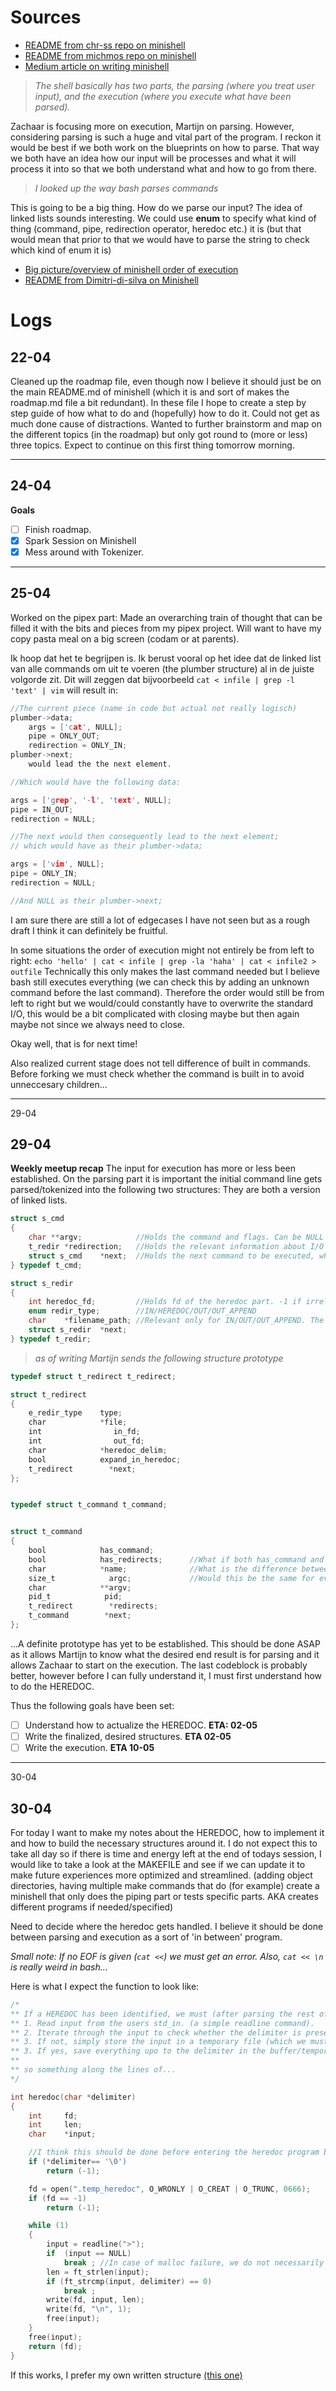 # Sources
- [README from chr-ss repo on minishell](https://github.com/Chr-ss/minishell/blob/main/README.md)
- [README from michmos repo on minishell](https://github.com/michmos/42_minishell/blob/main/README.md)
- [Medium article on writing minishell](https://m4nnb3ll.medium.com/minishell-building-a-mini-bash-a-42-project-b55a10598218)

> *The shell basically has two parts, the parsing (where you treat user input), and the execution (where you execute what have been parsed).*

Zachaar is focusing more on execution, Martijn on parsing. However, considering parsing is such a huge and vital part of the program. I reckon it would be best if we both work on the blueprints on how to parse. That way we both have an idea how our input will be processes and what it will process it into so that we both understand what and how to go from there. 

> *I looked up the way bash parses commands*

This is going to be a big thing. How do we parse our input? The idea of linked lists sounds interesting. We could use **enum** to specify what kind of thing (command, pipe, redirection operator, heredoc etc.) it is (but that would mean that prior to that we would have to parse the string to check which kind of enum it is)
- [Big picture/overview of minishell order of execution](https://whimsical.com/minishell-architecture-big-picture-7b9N8PL3qHrddbs977mQ2J)
- [README from Dimitri-di-silva on Minishell](https://github.com/DimitriDaSilva/42_minishell?tab=readme-ov-file#1-extracting-information)


# Logs
## 22-04

Cleaned up the roadmap file, even though now I believe it should just be on the main README.md of minishell (which it is and sort of makes the roadmap.md file a bit redundant). In these file I hope to create a step by step guide of how what to do and (hopefully) how to do it. 
Could not get as much done cause of distractions. Wanted to further brainstorm and map on the different topics (in the roadmap) but only got round to (more or less) three topics. Expect to continue on this first thing tomorrow morning.

---
## 24-04

**Goals**

- [ ] Finish roadmap.
- [X] Spark Session on Minishell
- [X] Mess around with Tokenizer.

---
## 25-04

Worked on the pipex part:
Made an overarching train of thought that can be filled it with the bits and pieces from my pipex project.
Will want to have my copy pasta meal on a big screen (codam or at parents).

Ik hoop dat het te begrijpen is. Ik berust vooral op het idee dat de linked list van alle commands om uit te voeren (the plumber structure) al in de juiste volgorde zit. Dit will zeggen dat bijvoorbeeld `cat < infile | grep -l 'text' | vim` will result in:
```c
//The current piece (name in code but actual not really logisch)
plumber->data;
	args = ['cat', NULL];
	pipe = ONLY_OUT;
	redirection = ONLY_IN;
plumber->next;
	would lead the the next element.

//Which would have the following data:

args = ['grep', '-l', 'text', NULL];
pipe = IN_OUT;
redirection = NULL;

//The next would then consequently lead to the next element;
// which would have as their plumber->data;

args = ['vim', NULL];
pipe = ONLY_IN;
redirection = NULL;

//And NULL as their plumber->next;
```

I am sure there are still a lot of edgecases I have not seen but as a rough draft I think it can definitely be fruitful.

In some situations the order of execution might not entirely be from left to right:
`echo 'hello' | cat < infile | grep -la 'haha' | cat < infile2 > outfile`
Technically this only makes the last command needed but I believe bash still executes everything (we can check this by adding an unknown command before the last command). Therefore the order would still be from left to right but we would/could constantly have to overwrite the standard I/O, this would be a bit complicated with closing maybe but then again maybe not since we always need to close.

Okay well, that is for next time!

Also realized current stage does not tell difference of built in commands. Before forking we must check whether the command is built in to avoid unneccesary children...

---
29-04

## 29-04
**Weekly meetup recap**
The input for execution has more or less been established. 
On the parsing part it is important the initial command line gets parsed/tokenized into the following two structures:
They are both a version of linked lists.
```c
struct s_cmd
{
	char **argv; 			//Holds the command and flags. Can be NULL if no command is present (f/e "> out > out2" This will just create the file out and out2)
	t_redir	*redirection;	//Holds the relevant information about I/O operators. Again, NULL if not applicable.
	struct s_cmd	*next;	//Holds the next command to be executed, which can also be used for execution to notify a pipe must be created. (NULL if no other)
} typedef t_cmd;

struct s_redir
{
	int	heredoc_fd;			//Holds fd of the heredoc part. -1 if irrelevant.
	enum redir_type;		//IN/HEREDOC/OUT/OUT_APPEND
	char	*filename_path;	//Relevant only for IN/OUT/OUT_APPEND. The filename/path to be opened.
	struct s_redir	*next;
} typedef t_redir;
```
> *as of writing Martijn sends the following structure prototype*
```c
typedef struct t_redirect t_redirect;

struct t_redirect
{
    e_redir_type    type;
    char            *file;
    int                in_fd;
    int                out_fd;
    char            *heredoc_delim;
    bool            expand_in_heredoc;
    t_redirect        *next;
};


typedef struct t_command t_command;


struct t_command
{
    bool            has_command;
    bool            has_redirects;		//What if both has_command and has_redirects are false? Perhaps this should be handled in parsing and is not relevant for execution.
    char            *name;				//What is the difference between name and argv? Or is name just argv[0] for readability.
    size_t            argc;				//Would this be the same for every node in the list or is it the iterator? (i = 0, i = 1 , i = 2 etc..)
    char            **argv;
    pid_t            pid;
    t_redirect        *redirects;
    t_command        *next;
};
```

...A definite prototype has yet to be established. This should be done ASAP as it allows Martijn to know what the desired end result is for parsing and it allows Zachaar to start on the execution.
The last codeblock is probably better, however before I can fully understand it, I must first understand how to do the HEREDOC.

Thus the following goals have been set:
- [ ] Understand how to actualize the HEREDOC.  **ETA: 02-05**
- [ ] Write the finalized, desired structures.	**ETA 02-05**
- [ ] Write the execution.						**ETA 10-05**
---
30-04

## 30-04
For today I want to make my notes about the HEREDOC, how to implement it and how to build the necessary structures around it. I do not expect this to take all day so if there is time and energy left at the end of todays session, I would like to take a look at the MAKEFILE and see if we can update it to make future experiences more optimized and streamlined. (adding object directories, having multiple make commands that do (for example) create a minishell that only does the piping part or tests specific parts. AKA creates different programs if needed/specified)

Need to decide where the heredoc gets handled. I believe it should be done between parsing and execution as a sort of 'in between' program.

*Small note: If no EOF is given (`cat <<`) we must get an error. Also, `cat << \n` is really weird in bash...*

Here is what I expect the function to look like:
```c
/*
** If a HEREDOC has been identified, we must (after parsing the rest of the cmdline)
** 1. Read input from the users std_in. (a simple readline command).
** 2. Iterate through the input to check whether the delimiter is present.
** 3. If not, simply store the input in a temporary file (which we must delete at some point!), save the fd and repeat.
** 3. If yes, save everything upo to the delimiter in the buffer/temporary file, free and exit.
**
** so something along the lines of...
*/

int	heredoc(char *delimiter)
{
	int		fd;
	int		len;
	char	*input;

	//I think this should be done before entering the heredoc program but just in case I write it down.
	if (*delimiter== '\0')
		return (-1);

	fd = open(".temp_heredoc", O_WRONLY | O_CREAT | O_TRUNC, 0666);
	if (fd == -1)
		return (-1);

	while (1)
	{
		input = readline(">");
		if	(input == NULL)
			break ; //In case of malloc failure, we do not necessarily need to have the whole minishell exit...
		len = ft_strlen(input);
		if (ft_strcmp(input, delimiter) == 0) 
			break ;
		write(fd, input, len);
		write(fd, "\n", 1);
		free(input);
	}
	free(input);
	return (fd);
}
```

If this works, I prefer my own written structure [(this one)](./zachaar_notes.md#L81)
